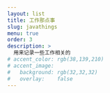 ```yaml
---
layout: list
title: 工作那点事
slug: javathings
menu: true
order: 3
description: >
  用来记录一些工作相关的
# accent_color: rgb(38,139,210)
# accent_image:
#   background: rgb(32,32,32)
#   overlay:    false
---
```

